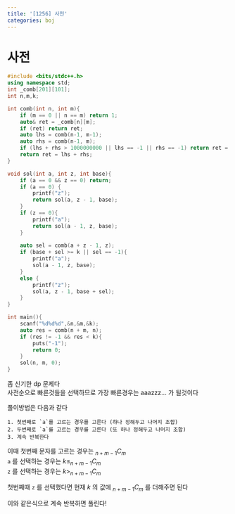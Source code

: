 ```yaml
---
title: '[1256] 사전'
categories: boj
---
```


# 사전

```c++
#include <bits/stdc++.h>
using namespace std;
int _comb[201][101];
int n,m,k;

int comb(int n, int m){
    if (m == 0 || n == m) return 1;
    auto& ret = _comb[n][m];
    if (ret) return ret;
    auto lhs = comb(n-1, m-1);
    auto rhs = comb(n-1, m);
    if (lhs + rhs > 1000000000 || lhs == -1 || rhs == -1) return ret = -1;
    return ret = lhs + rhs;
}

void sol(int a, int z, int base){
    if (a == 0 && z == 0) return;
    if (a == 0) {
        printf("z");
        return sol(a, z - 1, base);
    }
    if (z == 0){
        printf("a");
        return sol(a - 1, z, base);
    }
    
    auto sel = comb(a + z - 1, z);
    if (base + sel >= k || sel == -1){
        printf("a");
        sol(a - 1, z, base);
    }
    else {
        printf("z");
        sol(a, z - 1, base + sel);
    }
}

int main(){
    scanf("%d%d%d",&n,&m,&k);
    auto res = comb(n + m, n);
    if (res != -1 && res < k){
        puts("-1");
        return 0;
    }
    sol(n, m, 0);
}

```

좀 신기한 dp 문제다   
사전순으로 빠른것들을 선택하므로 가장 빠른경우는 aaazzz... 가 될것이다   

풀이방법은 다음과 같다   
```
1. 첫번째로 `a`를 고르는 경우를 고른다 (하나 정해두고 나머지 조합)  
2. 두번째로 `a`를 고르는 경우를 고른다 (또 하나 정해두고 나머지 조합)  
3. 계속 반복한다 
```

이때 첫번째 문자를 고르는 경우는 $_{n+m -1}C_m$   
`a` 를 선택하는 경우는 $k  \leq   _{n+m -1}C_m$  
`z` 를 선택하는 경우는 $k \gt  _{n+m -1}C_m$ 

첫번째때 `z` 를 선택했다면 현재 $k$ 의 값에 $_{n+m -1}C_m$ 를 더해주면 된다  

이와 같은식으로 계속 반복하면 풀린다!